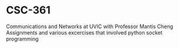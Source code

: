 # CSC-361
Communications and Networks at UVIC with Professor Mantis Cheng
Assignments and various excercises that involved python socket programming
